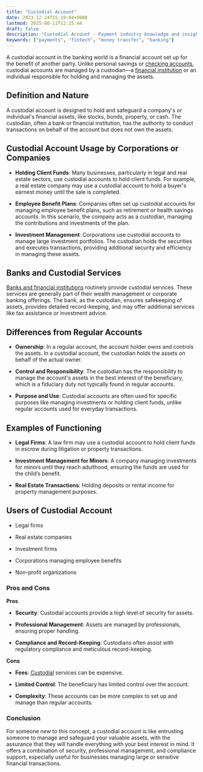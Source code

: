 ```yaml
---
title: "Custodial Account"
date: 2023-12-24T15:19:04+0000
lastmod: 2025-08-11T12:15:44
draft: false
description: "Custodial Account - Payment industry knowledge and insights"
keywords: ["payments", "fintech", "money transfer", "banking"]
---
```


A custodial account in the banking world is a financial account set up for the benefit of another party. Unlike personal savings or [checking accounts](https://faisalkhanllc.xyz/resources/payments-wiki/c/checking-account/), custodial accounts are managed by a custodian—a [financial institution](https://faisalkhanllc.xyz/resources/payments-wiki/f/financial-institution-fi/) or an individual responsible for holding and managing the assets.

## Definition and Nature

A custodial account is designed to hold and safeguard a company's or individual's financial assets, like stocks, bonds, property, or cash. The custodian, often a bank or financial institution, has the authority to conduct transactions on behalf of the account but does not own the assets.

## Custodial Account Usage by Corporations or Companies

- **Holding Client Funds**: Many businesses, particularly in legal and real estate sectors, use custodial accounts to hold client funds. For example, a real estate company may use a custodial account to hold a buyer's earnest money until the sale is completed.

- **Employee Benefit Plans**: Companies often set up custodial accounts for managing employee benefit plans, such as retirement or health savings accounts. In this scenario, the company acts as a custodian, managing the contributions and investments of the plan.

- **Investment Management**: Corporations use custodial accounts to manage large investment portfolios. The custodian holds the securities and executes transactions, providing additional security and efficiency in managing these assets.

## Banks and Custodial Services

[Banks and financial institutions](https://faisalkhanllc.xyz/resources/payments-wiki/b/banking-financial-services-and-insurance-bfsi/) routinely provide custodial services. These services are generally part of their wealth management or corporate banking offerings. The bank, as the custodian, ensures safekeeping of assets, provides detailed record-keeping, and may offer additional services like tax assistance or investment advice.

## Differences from Regular Accounts

- **Ownership**: In a regular account, the account holder owns and controls the assets. In a custodial account, the custodian holds the assets on behalf of the actual owner.

- **Control and Responsibility**: The custodian has the responsibility to manage the account's assets in the best interest of the beneficiary, which is a fiduciary duty not typically found in regular accounts.

- **Purpose and Use**: Custodial accounts are often used for specific purposes like managing investments or holding client funds, unlike regular accounts used for everyday transactions.

## Examples of Functioning

- **Legal Firms**: A law firm may use a custodial account to hold client funds in escrow during litigation or property transactions.

- **Investment Management for Minors**: A company managing investments for minors until they reach adulthood, ensuring the funds are used for the child’s benefit.

- **Real Estate Transactions**: Holding deposits or rental income for property management purposes.

## Users of Custodial Account

- Legal firms

- Real estate companies

- Investment firms

- Corporations managing employee benefits

- Non-profit organizations

### Pros and Cons

**Pros**

- **Security**: Custodial accounts provide a high level of security for assets.

- **Professional Management**: Assets are managed by professionals, ensuring proper handling.

- **Compliance and Record-Keeping**: Custodians often assist with regulatory compliance and meticulous record-keeping.

**Cons**

- **Fees**: [Custodial](https://faisalkhanllc.xyz/resources/payments-wiki/c/custodial-wallet/) services can be expensive.

- **Limited Control**: The beneficiary has limited control over the account.

- **Complexity**: These accounts can be more complex to set up and manage than regular accounts.

### Conclusion

For someone new to this concept, a custodial account is like entrusting someone to manage and safeguard your valuable assets, with the assurance that they will handle everything with your best interest in mind. It offers a combination of security, professional management, and compliance support, especially useful for businesses managing large or sensitive financial transactions.